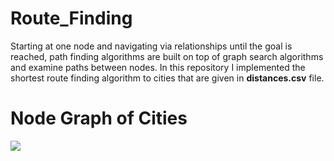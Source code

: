 # Route_Finding
Starting at one node and navigating via relationships until the goal is reached, path finding algorithms are built on top of graph search algorithms and examine paths between nodes. In this repository I implemented the shortest route finding algorithm to cities that are given in **distances.csv** file.

# Node Graph of Cities
<img src="https://user-images.githubusercontent.com/45767042/155157209-15599cb3-d161-40a9-b71c-a0d6bf8783dd.png">
